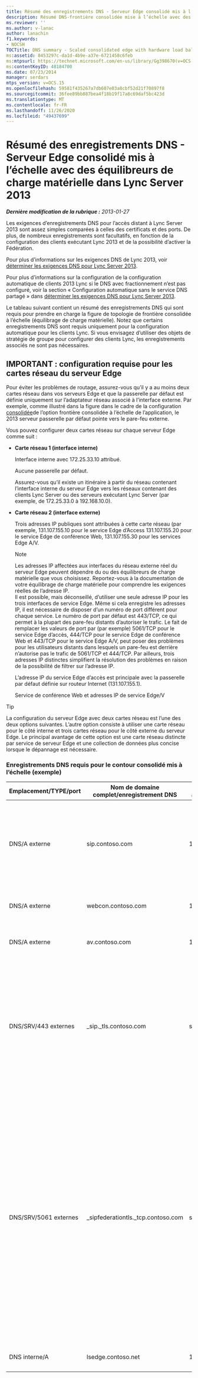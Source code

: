 ```yaml
---
title: Résumé des enregistrements DNS - Serveur Edge consolidé mis à l’échelle avec des équilibreurs de charge matérielle
description: Résumé DNS-frontière consolidée mise à l’échelle avec des équilibreurs de charge matérielle.
ms.reviewer: ''
ms.author: v-lanac
author: lanachin
f1.keywords:
- NOCSH
TOCTitle: DNS summary - Scaled consolidated edge with hardware load balancers
ms:assetid: 8453297c-da1d-4b9e-a37e-6721458c6feb
ms:mtpsurl: https://technet.microsoft.com/en-us/library/Gg398670(v=OCS.15)
ms:contentKeyID: 48184700
ms.date: 07/23/2014
manager: serdars
mtps_version: v=OCS.15
ms.openlocfilehash: 59581f435267a7db607e03a8cbf52d21f70897f8
ms.sourcegitcommit: 36fee89bb887bea4f18b19f17a8c69daf5bc423d
ms.translationtype: MT
ms.contentlocale: fr-FR
ms.lasthandoff: 11/26/2020
ms.locfileid: "49437699"
---
```

# <a name="dns-summary---scaled-consolidated-edge-with-hardware-load-balancers-in-lync-server-2013"></a>Résumé des enregistrements DNS - Serveur Edge consolidé mis à l’échelle avec des équilibreurs de charge matérielle dans Lync Server 2013

<div data-xmlns="http://www.w3.org/1999/xhtml">

<div class="topic" data-xmlns="http://www.w3.org/1999/xhtml" data-msxsl="urn:schemas-microsoft-com:xslt" data-cs="https://msdn.microsoft.com/">

<div data-asp="https://msdn2.microsoft.com/asp">



</div>

<div id="mainSection">

<div id="mainBody">

<span> </span>

_**Dernière modification de la rubrique :** 2013-01-27_

Les exigences d’enregistrements DNS pour l’accès distant à Lync Server 2013 sont assez simples comparées à celles des certificats et des ports. De plus, de nombreux enregistrements sont facultatifs, en fonction de la configuration des clients exécutant Lync 2013 et de la possibilité d’activer la Fédération.

Pour plus d’informations sur les exigences DNS de Lync 2013, voir [déterminer les exigences DNS pour Lync Server 2013](lync-server-2013-determine-dns-requirements.md).

Pour plus d’informations sur la configuration de la configuration automatique de clients 2013 Lync si le DNS avec fractionnement n’est pas configuré, voir la section « Configuration automatique sans le service DNS partagé » dans [déterminer les exigences DNS pour Lync Server 2013](lync-server-2013-determine-dns-requirements.md).

Le tableau suivant contient un résumé des enregistrements DNS qui sont requis pour prendre en charge la figure de topologie de frontière consolidée à l’échelle (équilibrage de charge matérielle). Notez que certains enregistrements DNS sont requis uniquement pour la configuration automatique pour les clients Lync. Si vous envisagez d’utiliser des objets de stratégie de groupe pour configurer des clients Lync, les enregistrements associés ne sont pas nécessaires.

<div>

## <a name="important-edge-server-network-adapter-requirements"></a>IMPORTANT : configuration requise pour les cartes réseau du serveur Edge

Pour éviter les problèmes de routage, assurez-vous qu’il y a au moins deux cartes réseau dans vos serveurs Edge et que la passerelle par défaut est définie uniquement sur l’adaptateur réseau associé à l’interface externe. Par exemple, comme illustré dans la figure dans le cadre de la configuration [consolidée](lync-server-2013-scaled-consolidated-edge-with-hardware-load-balancers.md)de l’option frontière consolidée à l’échelle de l’application, le 2013 serveur passerelle par défaut pointe vers le pare-feu externe.

Vous pouvez configurer deux cartes réseau sur chaque serveur Edge comme suit :

  - **Carte réseau 1 (interface interne)**
    
    Interface interne avec 172.25.33.10 attribué.
    
    Aucune passerelle par défaut.
    
    Assurez-vous qu’il existe un itinéraire à partir du réseau contenant l’interface interne du serveur Edge vers les réseaux contenant des clients Lync Server ou des serveurs exécutant Lync Server (par exemple, de 172.25.33.0 à 192.168.10.0).

  - **Carte réseau 2 (interface externe)**
    
    Trois adresses IP publiques sont attribuées à cette carte réseau (par exemple, 131.107.155.10 pour le service Edge d’Access 131.107.155.20 pour le service Edge de conférence Web, 131.107.155.30 pour les services Edge A/V.
    
    <div>
    

    > [!NOTE]
    > Les adresses IP affectées aux interfaces du réseau externe réel du serveur Edge peuvent dépendre du ou des équilibreurs de charge matérielle que vous choisissez. Reportez-vous à la documentation de votre équilibrage de charge matérielle pour comprendre les exigences réelles de l’adresse IP.<BR>Il est possible, mais déconseillé, d’utiliser une seule adresse IP pour les trois interfaces de service Edge. Même si cela enregistre les adresses IP, il est nécessaire de disposer d’un numéro de port différent pour chaque service. Le numéro de port par défaut est 443/TCP, ce qui permet à la plupart des pare-feu distants d’autoriser le trafic. Le fait de remplacer les valeurs de port par (par exemple) 5061/TCP pour le service Edge d’accès, 444/TCP pour le service Edge de conférence Web et 443/TCP pour le service Edge A/V, peut poser des problèmes pour les utilisateurs distants dans lesquels un pare-feu est derrière n’autorise pas le trafic de 5061/TCP et 444/TCP. Par ailleurs, trois adresses IP distinctes simplifient la résolution des problèmes en raison de la possibilité de filtrer sur l’adresse IP.

    
    </div>
    
    L’adresse IP du service Edge d’accès est principale avec la passerelle par défaut définie sur routeur Internet (131.107.155.1).
    
    Service de conférence Web et adresses IP de service Edge/V

<div>


> [!TIP]
> La configuration du serveur Edge avec deux cartes réseau est l’une des deux options suivantes. L’autre option consiste à utiliser une carte réseau pour le côté interne et trois cartes réseau pour le côté externe du serveur Edge. Le principal avantage de cette option est une carte réseau distincte par service de serveur Edge et une collection de données plus concise lorsque le dépannage est nécessaire.



</div>

### <a name="dns-records-required-for-scaled-consolidated-edge-hardware-load-balanced-example"></a>Enregistrements DNS requis pour le contour consolidé mis à l’échelle (exemple)

<table>
<colgroup>
<col style="width: 25%" />
<col style="width: 25%" />
<col style="width: 25%" />
<col style="width: 25%" />
</colgroup>
<thead>
<tr class="header">
<th>Emplacement/TYPE/port</th>
<th>Nom de domaine complet/enregistrement DNS</th>
<th>IP address/FQDN</th>
<th>Cartes sur/Commentaires</th>
</tr>
</thead>
<tbody>
<tr class="odd">
<td><p>DNS/A externe</p></td>
<td><p>sip.contoso.com</p></td>
<td><p>131.107.155.10</p></td>
<td><p>Interface externe du Service Access Edge (contoso). Répétez cette opération pour tous les domaines SIP pour lesquels Lync est compatible avec les utilisateurs.</p></td>
</tr>
<tr class="even">
<td><p>DNS/A externe</p></td>
<td><p>webcon.contoso.com</p></td>
<td><p>131.107.155.20</p></td>
<td><p>Interface externe du service de conférence Web</p></td>
</tr>
<tr class="odd">
<td><p>DNS/A externe</p></td>
<td><p>av.contoso.com</p></td>
<td><p>131.107.155.30</p></td>
<td><p>Interface externe du service A/V Edge</p></td>
</tr>
<tr class="even">
<td><p>DNS/SRV/443 externes</p></td>
<td><p>_sip._tls.contoso.com</p></td>
<td><p>sip.contoso.com</p></td>
<td><p>Interface externe du service Edge d’accès. Requis pour la configuration automatique de clients 2013 et Lync 2010 pour une utilisation externe. Répétez cette opération pour tous les domaines SIP pour lesquels Lync est compatible avec les utilisateurs.</p></td>
</tr>
<tr class="odd">
<td><p>DNS/SRV/5061 externes</p></td>
<td><p>_sipfederationtls._tcp.contoso.com</p></td>
<td><p>sip.contoso.com</p></td>
<td><p>Interface externe du service d’accès au serveur SIP requis pour la détection automatique de DNS des partenaires fédérés connus sous le nom de « domaine SIP autorisé » (appelé Fédération avancée dans les versions précédentes). Répétez cette opération pour tous les domaines SIP avec des utilisateurs compatibles Lync et des clients mobiles Microsoft Lync qui utilisent le service de notifications d’émission ou le service de notifications de transmission d’Apple.</p></td>
</tr>
<tr class="even">
<td><p>DNS interne/A</p></td>
<td><p>lsedge.contoso.net</p></td>
<td><p>172.25.33.10</p></td>
<td><p>Interface interne consolidée Edge</p></td>
</tr>
</tbody>
</table>


</div>

</div>

<span> </span>

</div>

</div>

</div>

